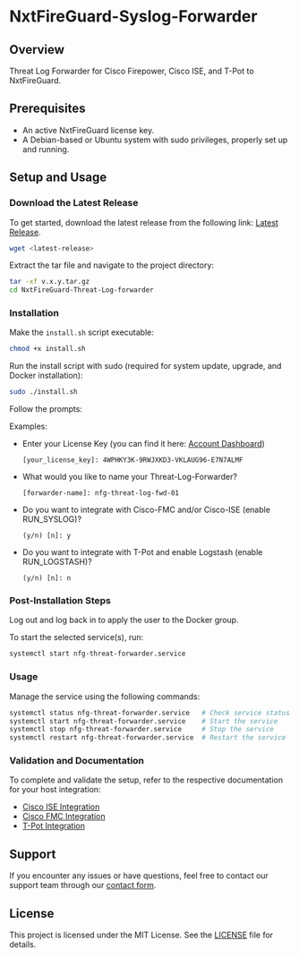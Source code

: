 # NxtFireGuard-Syslog-Forwarder

## Overview
Threat Log Forwarder for Cisco Firepower, Cisco ISE, and T-Pot to NxtFireGuard.

## Prerequisites
- An active NxtFireGuard license key.
- A Debian-based or Ubuntu system with sudo privileges, properly set up and running.

## Setup and Usage

### Download the Latest Release
To get started, download the latest release from the following link:
[Latest Release](https://github.com/NxtGenIT/NxtFireGuard-Threat-Log-forwarder/releases/latest).
```sh
wget <latest-release>
```

Extract the tar file and navigate to the project directory:

```sh
tar -xf v.x.y.tar.gz
cd NxtFireGuard-Threat-Log-forwarder
```

### Installation
Make the `install.sh` script executable:
```sh
chmod +x install.sh
```

Run the install script with sudo (required for system update, upgrade, and Docker installation):
```sh
sudo ./install.sh
```

Follow the prompts:

Examples:
- Enter your License Key (you can find it here: [Account Dashboard](https://nxtfireguard.de/pages/dashboard/account))
  ```
  [your_license_key]: 4WPHKY3K-9RWJXKD3-VKLAUG96-E7N7ALMF
  ```
- What would you like to name your Threat-Log-Forwarder?
  ```
  [forwarder-name]: nfg-threat-log-fwd-01
  ```
- Do you want to integrate with Cisco-FMC and/or Cisco-ISE (enable RUN_SYSLOG)?
  ```
  (y/n) [n]: y
  ```
- Do you want to integrate with T-Pot and enable Logstash (enable RUN_LOGSTASH)?
  ```
  (y/n) [n]: n
  ```

### Post-Installation Steps
Log out and log back in to apply the user to the Docker group.

To start the selected service(s), run:
```sh
systemctl start nfg-threat-forwarder.service
```

### Usage
Manage the service using the following commands:
```sh
systemctl status nfg-threat-forwarder.service   # Check service status
systemctl start nfg-threat-forwarder.service    # Start the service
systemctl stop nfg-threat-forwarder.service     # Stop the service
systemctl restart nfg-threat-forwarder.service  # Restart the service
```


### Validation and Documentation
To complete and validate the setup, refer to the respective documentation for your host integration:
- [Cisco ISE Integration](https://docs.nxtfireguard.de/docs/Hosts/cisco-identity-services-engine#next-steps)
- [Cisco FMC Integration](https://docs.nxtfireguard.de/docs/Hosts/cisco-firewall-management-center#next-steps)
- [T-Pot Integration](https://docs.nxtfireguard.de/docs/Hosts/honeypot-tpot#next-steps)

## Support
If you encounter any issues or have questions, feel free to contact our support team through our [contact form](https://nxtfireguard.de/pages/contact-form?topic=support).

## License
This project is licensed under the MIT License. See the [LICENSE](LICENSE) file for details.

